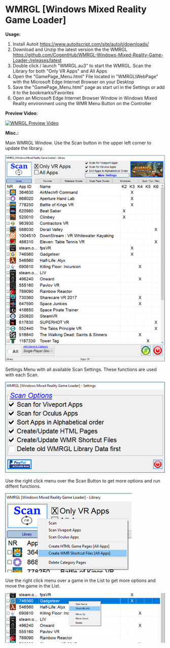 # WMRGL [Windows Mixed Reality Game Loader]

**Usage:**
1. Install Autoit https://www.autoitscript.com/site/autoit/downloads/
2. Download and Unzip the latest version the the WMRGL https://github.com/CogentHub/WMRGL-Windows-Mixed-Reality-Game-Loader-/releases/latest
3. Double click / launch "WMRGL.au3" to start the WMRGL. Scan the Library for both "Only VR Apps" and All Apps
4. Open the "GamePage_Menu.html" File located in "WMRGL\WebPage\" with the Microsoft Edge Internet Browser on your Desktop
5. Save the "GamePage_Menu.html" page as start url in the Settings or add it to the bookmarks/Favorites
6. Open an Microsoft Edge Internet Browser Window in Windows Mixed Reality environment using the WMR Menu Button on the Controller

**Preview Video:**

[![WMRGL Preview Video](https://i9.ytimg.com/vi_webp/Ihud03e8jl8/mqdefault.webp?time=1611177900000&sqp=CKy_ooAG&rs=AOn4CLBITrxm4hCnPIYbLVKXQ_wvIaAc8Q)](https://youtu.be/Ihud03e8jl8)


**Misc.:**

Main WMRGL Window. Use the Scan button in the upper left corner to update the library.

![alt text](https://github.com/CogentHub/WMRGL-Windows-Mixed-Reality-Game-Loader-/blob/main/Preview_Images/Main_GUI.png)


Settings Menu with all available Scan Settings. These functions are used with each Scan.

![alt text](https://github.com/CogentHub/WMRGL-Windows-Mixed-Reality-Game-Loader-/blob/main/Preview_Images/Settings_GUI.png)


Use the right click menu over the Scan Button to get more options and run diffent functions.

![alt text](https://github.com/CogentHub/WMRGL-Windows-Mixed-Reality-Game-Loader-/blob/main/Preview_Images/RM_Scan_Menu.png)


Use the right click menu over a game in the List to get more options and move the game in the List.

![alt text](https://github.com/CogentHub/WMRGL-Windows-Mixed-Reality-Game-Loader-/blob/main/Preview_Images/RM_Game_Menu.png)

